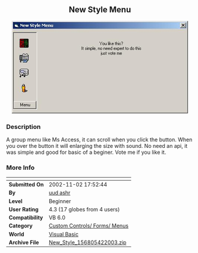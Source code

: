 ﻿<div align="center">

## New Style Menu

<img src="PIC2003421319581292.jpg">
</div>

### Description

A group menu like Ms Access, it can scroll when you click the button. When you over the button it will enlarging the size with sound. No need an api, it was simple and good for basic of a beginer. Vote me if you like it.
 
### More Info
 


<span>             |<span>
---                |---
**Submitted On**   |2002-11-02 17:52:44
**By**             |[uud ashr](https://github.com/Planet-Source-Code/PSCIndex/blob/master/ByAuthor/uud-ashr.md)
**Level**          |Beginner
**User Rating**    |4.3 (17 globes from 4 users)
**Compatibility**  |VB 6\.0
**Category**       |[Custom Controls/ Forms/  Menus](https://github.com/Planet-Source-Code/PSCIndex/blob/master/ByCategory/custom-controls-forms-menus__1-4.md)
**World**          |[Visual Basic](https://github.com/Planet-Source-Code/PSCIndex/blob/master/ByWorld/visual-basic.md)
**Archive File**   |[New\_Style\_156805422003\.zip](https://github.com/Planet-Source-Code/uud-ashr-new-style-menu__1-44442/archive/master.zip)








